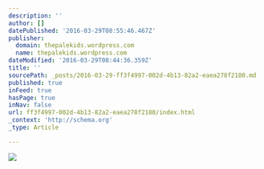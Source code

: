 ```yaml
---
description: ''
author: []
datePublished: '2016-03-29T08:55:46.467Z'
publisher:
  domain: thepalekids.wordpress.com
  name: thepalekids.wordpress.com
dateModified: '2016-03-29T08:44:36.359Z'
title: ''
sourcePath: _posts/2016-03-29-ff3f4997-002d-4b13-82a2-eaea278f2180.md
published: true
inFeed: true
hasPage: true
inNav: false
url: ff3f4997-002d-4b13-82a2-eaea278f2180/index.html
_context: 'http://schema.org'
_type: Article

---
```

![](https://thepalekids.files.wordpress.com/2015/03/cropped-3skullsyellow.png)
